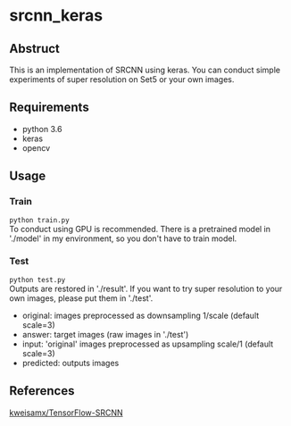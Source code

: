# srcnn_keras
## Abstruct
This is an implementation of SRCNN using keras. You can conduct simple experiments of super resolution on Set5 or your own images.
## Requirements
- python 3.6
- keras
- opencv
## Usage
### Train
`python train.py`  
To conduct using GPU is recommended. There is a pretrained model in './model' in my environment, so you don't have to train model.
### Test
`python test.py`  
Outputs are restored in './result'. If you want to try super resolution to your own images, please put them in './test'.
- original: images preprocessed as downsampling 1/scale (default scale=3)  
- answer: target images (raw images in './test')
- input: 'original' images preprocessed as upsampling scale/1 (default scale=3)
- predicted: outputs images
## References
[kweisamx/TensorFlow-SRCNN](https://github.com/kweisamx/TensorFlow-SRCNN)
